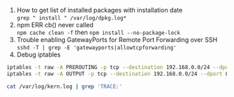 1. How to get list of installed packages with installation date  
`grep " install " /var/log/dpkg.log*`   
2. npm ERR cb() never called  
`npm cache clean -f` then `npm install --no-package-lock`    
3. Trouble enabling GatewayPorts for Remote Port Forwarding over SSH  
`sshd -T | grep -E 'gatewayports|allowtcpforwarding'`
4. Debug iptables   
```bash
iptables -t raw -A PREROUTING -p tcp --destination 192.168.0.0/24 --dport 80 -j TRACE
iptables -t raw -A OUTPUT -p tcp --destination 192.168.0.0/24 --dport 80 -j TRACE

cat /var/log/kern.log | grep 'TRACE:'  
```
